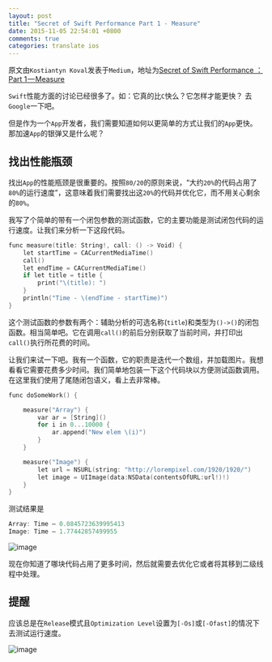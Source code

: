 ```yaml
---
layout: post
title: "Secret of Swift Performance Part 1 - Measure"
date: 2015-11-05 22:54:01 +0800
comments: true
categories: translate ios
---
```


原文由`Kostiantyn Koval`发表于`Medium`，地址为[Secret of Swift Performance ：Part 1 — Measure](https://medium.com/swift-programming/secret-of-swift-performance-a8ee86060843)

`Swift`性能方面的讨论已经很多了。如：它真的比`C`快么？它怎样才能更快？ 去`Google`一下吧。

但是作为一个`App`开发者，我们需要知道如何以更简单的方式让我们的`App`更快。那加速`App`的银弹又是什么呢？

## 找出性能瓶颈

找出`App`的性能瓶颈是很重要的。按照`80/20`的原则来说，“大约`20%`的代码占用了`80%`的运行速度”，这意味着我们需要找出这`20%`的代码并优化它，而不用关心剩余的`80%`。

我写了个简单的带有一个闭包参数的测试函数，它的主要功能是测试闭包代码的运行速度。让我们来分析一下这段代码。

``` objective-c
func measure(title: String!, call: () -> Void) {
    let startTime = CACurrentMediaTime()
    call()
    let endTime = CACurrentMediaTime()
    if let title = title {
        print("\(title): ")
    }
    println("Time - \(endTime - startTime)")
}
```

这个测试函数的参数有两个：辅助分析的可选名称(`title`)和类型为`()->()`的闭包函数。相当简单吧。它在调用`call()`的前后分别获取了当前时间，并打印出`call()`执行所花费的时间。

让我们来试一下吧。我有一个函数，它的职责是迭代一个数组，并加载图片。我想看看它需要花费多少时间。我们简单地包装一下这个代码块以方便测试函数调用。在这里我们使用了尾随闭包语义，看上去非常棒。

``` objective-c
func doSomeWork() {

    measure("Array") {
        var ar = [String]()
        for i in 0...10000 {
            ar.append("New elem \(i)")
        }
    }

    measure("Image") {
        let url = NSURL(string: "http://lorempixel.com/1920/1920/")
        let image = UIImage(data:NSData(contentsOfURL:url!)!)
    }
}
```

测试结果是

``` objective-c
Array: Time — 0.0845723639995413
Image: Time — 1.77442857499955
```



![image](https://d262ilb51hltx0.cloudfront.net/max/600/1*zCF2DX5VqNOmxgg8qs7z2w.png)



现在你知道了哪块代码占用了更多时间，然后就需要去优化它或者将其移到二级线程中处理。

## 提醒

应该总是在`Release`模式且`Optimization Level`设置为`[-Os]`或`[-Ofast]`的情况下去测试运行速度。

![image](https://d262ilb51hltx0.cloudfront.net/max/800/1*Ea6yWoxe99jG_-kSAVd8eA.png)

